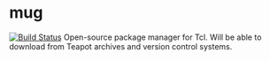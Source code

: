 mug
===

[![Build Status](https://travis-ci.org/AngryLawyer/mug.png?branch=master)](https://travis-ci.org/AngryLawyer/mug)
Open-source package manager for Tcl. Will be able to download from Teapot archives and version control systems.
